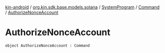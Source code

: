 [kin-android](../../../index.md) / [org.kin.sdk.base.models.solana](../../index.md) / [SystemProgram](../index.md) / [Command](index.md) / [AuthorizeNonceAccount](./-authorize-nonce-account.md)

# AuthorizeNonceAccount

`object AuthorizeNonceAccount : Command`